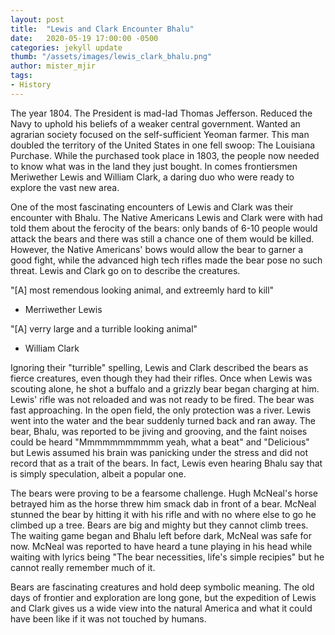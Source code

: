 ```yaml
---
layout: post
title:  "Lewis and Clark Encounter Bhalu"
date:   2020-05-19 17:00:00 -0500
categories: jekyll update
thumb: "/assets/images/lewis_clark_bhalu.png"
author: mister_mjir
tags:
- History
---
```


The year 1804. The President is mad-lad Thomas Jefferson. Reduced the Navy to uphold his beliefs of a weaker central government.
Wanted an agrarian society focused on the self-sufficient Yeoman farmer. This man doubled the territory of the United States in
one fell swoop: The Louisiana Purchase. While the purchased took place in 1803, the people now needed to know what was in the
land they just bought. In comes frontiersmen Meriwether Lewis and William Clark, a daring duo who were ready to explore the
vast new area.

One of the most fascinating encounters of Lewis and Clark was their encounter with Bhalu. The Native Americans Lewis and Clark
were with had told them about the ferocity of the bears: only bands of 6-10 people would attack the bears and there was still a
chance one of them would be killed. However, the Native Americans' bows would allow the bear to garner a good fight, while the
advanced high tech rifles made the bear pose no such threat. Lewis and Clark go on to describe the creatures.

"[A] most remendous looking animal, and extreemly hard to kill"

- Merriwether Lewis

"[A] verry large and a turrible looking animal"

- William Clark

Ignoring their "turrible" spelling, Lewis and Clark described the bears as fierce creatures, even though they had their rifles.
Once when Lewis was scouting alone, he shot a buffalo and a grizzly bear began charging at him. Lewis' rifle was not reloaded
and was not ready to be fired. The bear was fast approaching. In the open field, the only protection was a river. Lewis went
into the water and the bear suddenly turned back and ran away. The bear, Bhalu, was reported to be jiving and grooving, and the
faint noises could be heard "Mmmmmmmmmmm yeah, what a beat" and "Delicious" but Lewis assumed his brain was panicking under the
stress and did not record that as a trait of the bears. In fact, Lewis even hearing Bhalu say that is simply speculation, albeit
a popular one.

The bears were proving to be a fearsome challenge. Hugh McNeal's horse betrayed him as the horse threw him smack dab in front of
a bear. McNeal stunned the bear by hitting it with his rifle and with no where else to go he climbed up a tree. Bears are big
and mighty but they cannot climb trees. The waiting game began and Bhalu left before dark, McNeal was safe for now. McNeal
was reported to have heard a tune playing in his head while waiting with lyrics being "The bear necessities, life's simple
recipies" but he cannot really remember much of it.

Bears are fascinating creatures and hold deep symbolic meaning. The old days of frontier and exploration are long gone, but the
expedition of Lewis and Clark gives us a wide view into the natural America and what it could have been like if it was not
touched by humans.
